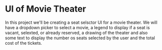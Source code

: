 # UI of Movie Theater
 In this project we'll be creating a seat selsctor UI for a movie theater. We will have a dropdown picker to select a movie, a legend to display if a seat is vacant, selexted, or already reserved, a drawing of the theater and also some text to display the number os seats selected by the user and the total cost of the tickets.
